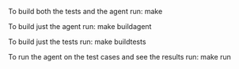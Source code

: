 To build both the tests and the agent run: make

To build just the agent run: make buildagent

To build just the tests run: make buildtests

To run the agent on the test cases and see the results run: make run
